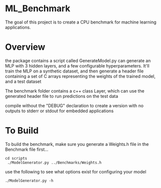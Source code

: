 # ML_Benchmark
The goal of this project is to create a CPU benchmark for machine learning applications.

# Overview
the package contains a script called GenerateModel.py can generate an MLP with 3 hidden layers, and a few configurable hyperparameters. It'll train the MLP on a synthetic dataset, and then generate a header file containing a set of C arrays representing the weights of the trained model, and a test dataset

The benchmark folder contains a c++ class Layer, which can use the generated header file to run predictions on the test data

compile without the "DEBUG" declaration to create a version with no outputs to stderr or stdout for embedded applications

# To Build 
To build the benchmark, make sure you generate a Weights.h file in the Benchmark file first...
```
cd scripts
 ./ModelGenerator.py ../Benchmarks/Weights.h
 ```
use the following to see what options exist for configuring your model
```
./ModelGenerator.py -h 
```
